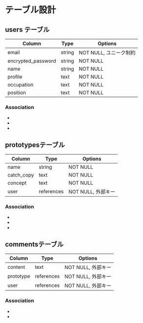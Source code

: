 # テーブル設計

## users テーブル

| Column             | Type   | Options     |
| ------------------ | ------ | ----------- |
| email              | string | NOT NULL, ユニーク制約 |
| encrypted_password | string | NOT NULL |
| name               | string | NOT NULL |
| profile            | text   | NOT NULL |
| occupation         | text   | NOT NULL |
| position           | text   | NOT NULL |


### Association

- 
- 
- 

## prototypesテーブル

| Column       | Type       | Options           |
| ------------ | ---------- | ----------------- |
| name         | string     | NOT NULL          |
| catch_copy   | text       | NOT NULL          |
| concept      | text       | NOT NULL          |
| user         | references | NOT NULL, 外部キー |

### Association

- 
- 
- 

## commentsテーブル

| Column       | Type       | Options           |
| ------------ | ---------- | ----------------- |
| content      | text       | NOT NULL, 外部キー |
| prototype    | references | NOT NULL, 外部キー |
| user         | references | NOT NULL, 外部キー |

### Association

- 
- 
